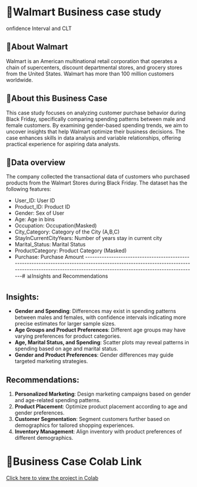 # 🛒Walmart Business case study
onfidence Interval and CLT

## 🔎About Walmart
Walmart is an American multinational retail corporation that operates a chain of supercenters, discount departmental stores, and grocery stores from the United States. Walmart has more than 100 million customers worldwide.

## 📝About this Business Case
This case study focuses on analyzing customer purchase behavior during Black Friday, specifically comparing spending patterns between male and female customers. By examining gender-based spending trends, we aim to uncover insights that help Walmart optimize their business decisions. The case enhances skills in data analysis and variable relationships, offering practical experience for aspiring data analysts.

## 🔢Data overview
The company collected the transactional data of customers who purchased products from the Walmart Stores during Black Friday. 
The dataset has the following features:

- User_ID:	User ID
- Product_ID:	Product ID
- Gender:	Sex of User
- Age:	Age in bins
- Occupation:	Occupation(Masked)
- City_Category:	Category of the City (A,B,C)
- StayInCurrentCityYears:	Number of years stay in current city
- Marital_Status:	Marital Status
- ProductCategory:	Product Category (Masked)
- Purchase:	Purchase Amount
---------------------------------------------------------------------------------------------------------------------------------------------------------------------------------------------------# 📊Insights and Recommendations

## Insights:
- **Gender and Spending**: Differences may exist in spending patterns between males and females, with confidence intervals indicating more precise estimates for larger sample sizes.
- **Age Groups and Product Preferences**: Different age groups may have varying preferences for product categories.
- **Age, Marital Status, and Spending**: Scatter plots may reveal patterns in spending based on age and marital status.
- **Gender and Product Preferences**: Gender differences may guide targeted marketing strategies.

## Recommendations:
1. **Personalized Marketing**: Design marketing campaigns based on gender and age-related spending patterns.
2. **Product Placement**: Optimize product placement according to age and gender preferences.
3. **Customer Segmentation**: Segment customers further based on demographics for tailored shopping experiences.
4. **Inventory Management**: Align inventory with product preferences of different demographics.

# 📂Business Case Colab Link
[Click here to view the project in Colab](https://colab.research.google.com/drive/1teh-5anzc9vdsEVSIZXaNuP4aQ-dEfjP?usp=sharing)

